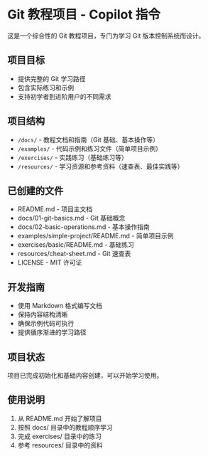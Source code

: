 # Git 教程项目 - Copilot 指令

这是一个综合性的 Git 教程项目，专门为学习 Git 版本控制系统而设计。

## 项目目标

- 提供完整的 Git 学习路径
- 包含实际练习和示例
- 支持初学者到进阶用户的不同需求

## 项目结构

- `/docs/` - 教程文档和指南（Git 基础、基本操作等）
- `/examples/` - 代码示例和练习文件（简单项目示例）
- `/exercises/` - 实践练习（基础练习等）
- `/resources/` - 学习资源和参考资料（速查表、最佳实践等）

## 已创建的文件

- README.md - 项目主文档
- docs/01-git-basics.md - Git 基础概念
- docs/02-basic-operations.md - 基本操作指南
- examples/simple-project/README.md - 简单项目示例
- exercises/basic/README.md - 基础练习
- resources/cheat-sheet.md - Git 速查表
- LICENSE - MIT 许可证

## 开发指南

- 使用 Markdown 格式编写文档
- 保持内容结构清晰
- 确保示例代码可执行
- 提供循序渐进的学习路径

## 项目状态
项目已完成初始化和基础内容创建，可以开始学习使用。

## 使用说明
1. 从 README.md 开始了解项目
2. 按照 docs/ 目录中的教程顺序学习
3. 完成 exercises/ 目录中的练习
4. 参考 resources/ 目录中的资料

